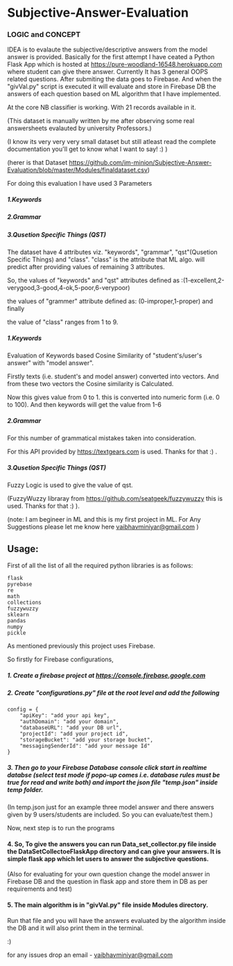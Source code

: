 # Subjective-Answer-Evaluation

### LOGIC and CONCEPT

IDEA is to evalaute the subjective/descriptive answers from the model answer is provided.
Basically for the first attempt I have ceated a Python Flask App which is hosted at https://pure-woodland-16548.herokuapp.com where student can give there answer.
Currently It has 3 general OOPS related questions. After submiting the data goes to Firebase.
And when the "givVal.py" script is executed it will evaluate and store in Firebase DB the answers of each question based on ML algorithm that I have implemented.

At the core NB classifier is working. With 21 records available in it.

(This dataset is manually written by me after observing some real answersheets evalauted by university Professors.)

(I know its very very very small dataset but still atleast read the complete documentation you'll get to know what I want to say! :) )

(herer is that Dataset https://github.com/im-minion/Subjective-Answer-Evaluation/blob/master/Modules/finaldataset.csv)


For doing this evaluation I have used 3 Parameters 
##### 1.Keywords
##### 2.Grammar
##### 3.Qusetion Specific Things (QST)

The dataset have 4 attributes viz. "keywords", "grammar", "qst"(Qusetion Specific Things) and "class".
"class" is the attribute that ML algo. will predict after providing values of remaining 3 attributes.

So,
the values of "keywords" and "qst" attributes defined as :(1-excellent,2-verygood,3-good,4-ok,5-poor,6-verypoor)

the values of "grammer" attribute defined as: (0-improper,1-proper) and finally

the value of "class" ranges from 1 to 9. 


##### 1.Keywords
Evaluation of Keywords based Cosine Similarity of "student's/user's answer" with "model answer".

Firstly texts (i.e. student's and model answer) converted into vectors. And from these two vectors the Cosine similarity is Calculated.

Now this gives value from 0 to 1. this is converted into numeric form (i.e. 0 to 100). And then keywords will get the value from 1-6


##### 2.Grammar
For this number of grammatical mistakes taken into consideration.

For this API provided by https://textgears.com is used. Thanks for that :) .

##### 3.Qusetion Specific Things (QST)
Fuzzy Logic is used to give the value of qst.

(FuzzyWuzzy libraray from https://github.com/seatgeek/fuzzywuzzy this is used. Thanks for that :) ).



(note: I am begineer in ML and this is my first project in ML. For Any Suggestions please let me know here vaibhavminiyar@gmail.com )

## Usage:
First of all the list of all the required python libraries is as follows:
```
flask
pyrebase
re
math
collections
fuzzywuzzy
sklearn
pandas
numpy
pickle
```

As mentioned previously this project uses Firebase.

So firstly for Firebase configurations,
 ##### 1. Create a firebase project at https://console.firebase.google.com
 
 ##### 2. Create "configurations.py" file at the root level and add the following
```
config = {
    "apiKey": "add your api key",
    "authDomain": "add your domain",
    "databaseURL": "add your DB url",
    "projectId": "add your project id",
    "storageBucket": "add your storage bucket",
    "messagingSenderId": "add your message Id"
}
```

##### 3. Then go to your Firebase Database console click start in realtime databse (select test mode if popo-up comes i.e. database rules must be true for read and write both) and import the json file "temp.json" inside temp folder.

(In temp.json just for an example three model answer and there answers given by 9 users/students are included. So you can evaluate/test them.)

Now, next step is to run the programs
#### 4. So, To give the answers you can run Data_set_collector.py file inside the DataSetCollectoeFlaskApp directory and can give your answers. It is simple flask app which let users to answer the subjective questions.

(Also for evaluating for your own question change the model answer in Firebase DB and the question in flask app and store them in DB as per requirements and test)

#### 5. The main algorithm is in "givVal.py" file inside Modules directory.
Run that file and you will have the answers evaluated by the algorithm inside the DB and it will also print them in the terminal.

:)

for any issues drop an email - vaibhavminiyar@gmail.com
